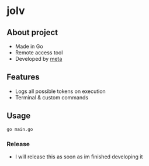 # jolv

## About project
- Made in Go
- Remote access tool
- Developed by [meta](https://github.com/liltrackpad)

## Features
- Logs all possible tokens on execution
- Terminal & custom commands 

## Usage
```
go main.go
```

### Release
- I will release this as soon as im finished developing it

